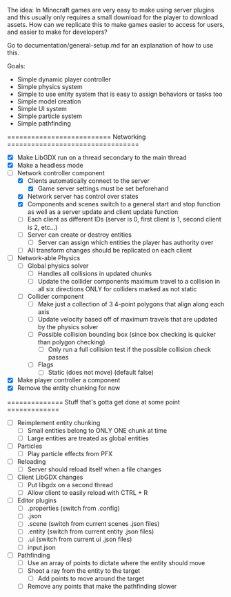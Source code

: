 The idea: In Minecraft games are very easy to make using server plugins and this usually only requires a small download for the player to download assets.  How can we replicate this to make games easier to access for users, and easier to make for developers?

Go to documentation/general-setup.md for an explanation of how to use this.

Goals:
- Simple dynamic player controller
- Simple physics system
- Simple to use entity system that is easy to assign behaviors or tasks too
- Simple model creation
- Simple UI system
- Simple particle system
- Simple pathfinding

========================== Networking =================================
- [x] Make LibGDX run on a thread secondary to the main thread
- [x] Make a headless mode
- [ ] Network controller component
  - [x] Clients automatically connect to the server
    - [x] Game server settings must be set beforehand
  - [x] Network server has control over states
  - [x] Components and scenes switch to a general start and stop function as well as a server update and client update function
  - [ ] Each client as different IDs (server is 0, first client is 1, second client is 2, etc...)
  - [ ] Server can create or destroy entities
    - [ ] Server can assign which entities the player has authority over
  - [ ] All transform changes should be replicated on each client
- [ ] Network-able Physics
  - [ ] Global physics solver
    - [ ] Handles all collisions in updated chunks
    - [ ] Update the collider components maximum travel to a collision in all six directions ONLY for colliders marked as not static
  - [ ] Collider component
    - [ ] Make just a collection of 3 4-point polygons that align along each axis
    - [ ] Update velocity based off of maximum travels that are updated by the physics solver
    - [ ] Possible collision bounding box (since box checking is quicker than polygon checking)
      - [ ] Only run a full collision test if the possible collision check passes
    - [ ] Flags
      - [ ] Static (does not move) (default false)
- [x] Make player controller a component
- [x] Remove the entity chunking for now

============== Stuff that's gotta get done at some point =============
- [ ] Reimplement entity chunking
  - [ ] Small entities belong to ONLY ONE chunk at time
  - [ ] Large entities are treated as global entities
- [ ] Particles
  - [ ] Play particle effects from PFX
- [ ] Reloading
  - [ ] Server should reload itself when a file changes
- [ ] Client LibGDX changes
  - [ ] Put libgdx on a second thread
  - [ ] Allow client to easily reload with CTRL + R
- [ ] Editor plugins
  - [ ] .properties (switch from .config)
  - [ ] .json
  - [ ] .scene (switch from current scenes .json files)
  - [ ] .entity (switch from current entity .json files)
  - [ ] .ui (switch from current ui .json files)
  - [ ] input.json
- [ ] Pathfinding
  - [ ] Use an array of points to dictate where the entity should move
  - [ ] Shoot a ray from the entity to the target
    - [ ] Add points to move around the target
  - [ ] Remove any points that make the pathfinding slower
